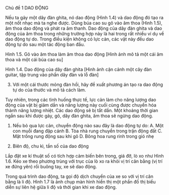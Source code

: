 Chủ đề 1 DAO ĐỘNG

Nếu ta gảy một dây đàn ghita, nó dao động (Hình 1.4) và dao động đó tạo ra một nốt nhạc mà ta nghe được. Dùng búa cao su gõ vào âm thoa (Hình 1.5), âm thoa dao động và phát ra âm thanh. Dao động của dây đàn ghita và dao động của âm thoa trong những trường hợp này là hai trong rất nhiều ví dụ về dao động tự do. Trong điều kiện không có lực cản, các vật này đều dao động tự do sau một tác động ban đầu.

Hình 1.5. Gõ vào âm thoa làm âm thoa dao động
[Hình ảnh mô tả một cái âm thoa và một cái búa cao su]

Hình 1.4. Dao động của dây đàn ghita
[Hình ảnh cận cảnh một cây đàn guitar, tập trung vào phần dây đàn và lỗ đàn]

3. Với một cái thước mỏng đàn hồi, hãy đề xuất phương án tạo ra dao động tự do của thước và mô tả cách làm.

Tuy nhiên, trong các tình huống thực tế, lực cản làm cho năng lượng dao động của vật bị giảm dần và năng lượng này cuối cùng được chuyển hóa thành năng lượng nhiệt. Các dao động sẽ bị tắt dần. Một khoảng thời gian ngắn sau khi được gảy, gõ, dây đàn ghita, âm thoa sẽ ngừng dao động.

1. Nếu bỏ qua lực cản, chuyển động nào sau đây là dao động tự do:
A. Một con muỗi đang đập cánh
B. Tòa nhà rung chuyển trong trận động đất
C. Mặt trống rung động sau khi gõ
D. Bông hoa rung rinh trong gió nhẹ

3. Biên độ, chu kì, tần số của dao động

Lắp đặt xe kí thuật số có tích hợp cảm biến bên trong, giá đỡ, lò xo như Hình 1.6. Kéo xe theo phương trùng với trục của lò xo ra khỏi vị trí cân bằng (vị trí xe đứng yên) rồi buông tay, xe sẽ dao động.

Trong quá trình dao động, ta gọi độ dịch chuyển của xe so với vị trí cân bằng là li độ. Hình 1.7 là ảnh chụp màn hình hiển thị một phần đồ thị biểu diễn sự liên hệ giữa li độ và thời gian khi xe dao động.